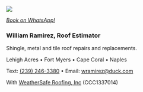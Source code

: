 ![](https://images.squarespace-cdn.com/content/v1/54b92ae8e4b0b6572f7dacb1/1475492898761-94QK20E08UFQHKD0ZHM2/image-asset.gif)

[*Book on WhatsApp!*](https://wa.me/12392463380)

### William Ramirez, Roof Estimator

Shingle, metal and tile roof repairs and replacements. 

Lehigh Acres • Fort Myers • Cape Coral • Naples

Text: [(239) 246-3380](sms:2392463380) • Email: [wramirez@duck.com](mailto:wramirez@duck.com)

With [WeatherSafe Roofing, Inc](https://www.weathersafe.us/) (CCC1337014)
